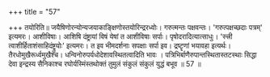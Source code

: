 +++
title = "57"

+++
तयोरिति॥ जयैषिणोरन्योन्यजयाकाङ्क्षिणोस्तयोरिन्द्ररध्वोः। गरुत्मन्तः पक्षवन्तः। 'गरुत्पक्षच्छदाः पत्रम्' इत्यमरः। आशीविषाः। आशिषि दंष्ट्रायां विषं येषां त आशीविषाः सर्पाः। पृषोदरादित्यात्साधुः। 'स्त्त्री त्वाशीर्हिताशंसाहिदंष्ट्रुयोः' इत्यमरः। त इव भीमदर्शनाः सपक्षाः सर्पा इव। द्रष्टॄणां भयावहा इत्यर्थः। तैरधोमुखैरूर्ध्वमुखैश्च। धन्विनोरुपर्यधोदेशावस्थितत्वादिति भावः । पत्रिभिर्बाणैरुपान्तस्थितास्तटस्थाः सिद्धा देवा इन्द्रस्य सैनिकाश्च रघोर्यस्मिंस्तथोक्तं तुमुलं संकुलं संकुलं युद्धं बभूव ॥ 57 ॥